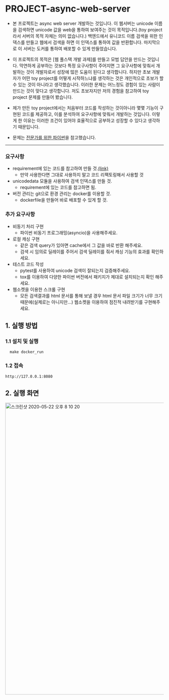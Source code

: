 # PROJECT-async-web-server




- 본 프로젝트는 async web server 개발하는 것입니다. 이 웹서버는 unicode 이름을 검색하면 unicode 값을 web을 통하여 보여주는 것이 목적입니다.(toy project라서 서버의 목적 자체는 의미 없습니다.) 백엔드에서 유니코드 이름 검색을 위한 인덱스를 만들고 웹에서 검색을 하면 이 인덱스를 통하여 값을 반환합니다. 마지막으로 이 서버는 도커를 통하여 배포할 수 있게 만들었습니다.

- 이 프로젝트의 목적은 [웹 풀스택 개발 과제]를 만들고 모범 답안을 만드는 것입니다. 막연하게 공부하는 것보다 특정 요구사항이 주어지면 그 요구사항에 맞춰서 개발하는 것이 개발자로서 성장에 많은 도움이 된다고 생각합니다. 하지만 초보 개발자가 어떤 toy project를 어떻게 시작하느냐를 생각하는 것은 개인적으로 초보가 할 수 있는 것이 아니라고 생각했습니다. 이러한 문제는 어느정도 경험이 있는 사람이 만드는 것이 맞다고 생각합니다. 저도 초보자지만 저의 경험을 참고하여 toy project 문제를 만들어 봤습니다.

- 제가 만든 toy project에서는 처음부터 코드를 작성하는 것이아니라 몇몇 기능이 구현된 코드를 제공하고, 이를 분석하여 요구사항에 맞춰서 개발하는 것입니다. 이렇게 한 이유는 이러한 조건이 있어야 효율적으로 공부하고 성장할 수 있다고 생각하기 때문입니다.

- 문제는 [전문가를 위한 파이썬](http://www.yes24.com/Product/Goods/30231768)을 참고했습니다.

---
### 요구사항
  - requirement에 있는 코드를 참고하여 만들 것.[(link)](https://github.com/kangheeyong/PROJECT-async-web-server/tree/master/requirement)
    - 만약 사용한다면 그대로 사용하지 말고 코드 리팩토링해서 사용할 것
  - unicodedata 모듈을 사용하여 검색 인덱스를 만들 것.
    - requirement에 있는 코드를 참고하면 됨.
  - 버전 관리는 git으로 환경 관리는 docker를 이용할 것.
    - dockerfile을 만들어 바로 배포할 수 있게 할 것.
### 추가 요구사항
  - 비동기 처리 구현
    - 파이썬 비동기 프로그래밍(asyncio)을 사용해주세요.
  - 로컬 캐싱 구현
    - 같은 검색 query가 있아면 cache에서 그 값을 바로 반환 해주세요.
    - 검색 시 임의로 딜레이를 주어서 검색 딜레이를 줘서 캐싱 기능의 효과를 확인하세요.
  - 테스트 코드 작성
    - pytest를 사용하여 unicode 검색이 잘되는지 검증해주세요.
    - tox를 이용하여 다양한 파이썬 버전에서 패키지가 제대로 설치되는지 확인 해주세요.
  - 웹소켓을 이용한 스크롤 구현
    - 모든 검색결과를 html 문서를 통해 보낼 경우 html 문서 파일 크기가 너무 크기 때문에(실제로는 아니지만...) 웹소켓을 이용하여 점진적 내려받기를 구현해주세요.
   


## 1. 실행 방법
### 1.1 설치 및 실행
```
  make docker_run
```

### 1.2 접속
  `http://127.0.0.1:8080`

## 2. 실행 화면
<img width="926" alt="스크린샷 2020-05-22 오후 8 10 20" src="https://user-images.githubusercontent.com/18637774/82662125-45373800-9c68-11ea-8ad3-fad4418e7697.png">

